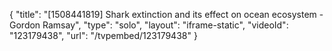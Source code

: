 {
    "title": "[1508441819] Shark extinction and its effect on ocean ecosystem - Gordon Ramsay",
    "type": "solo",
    "layout": "iframe-static",
    "videoId": "123179438",
    "url": "\/tvpembed\/123179438"
}